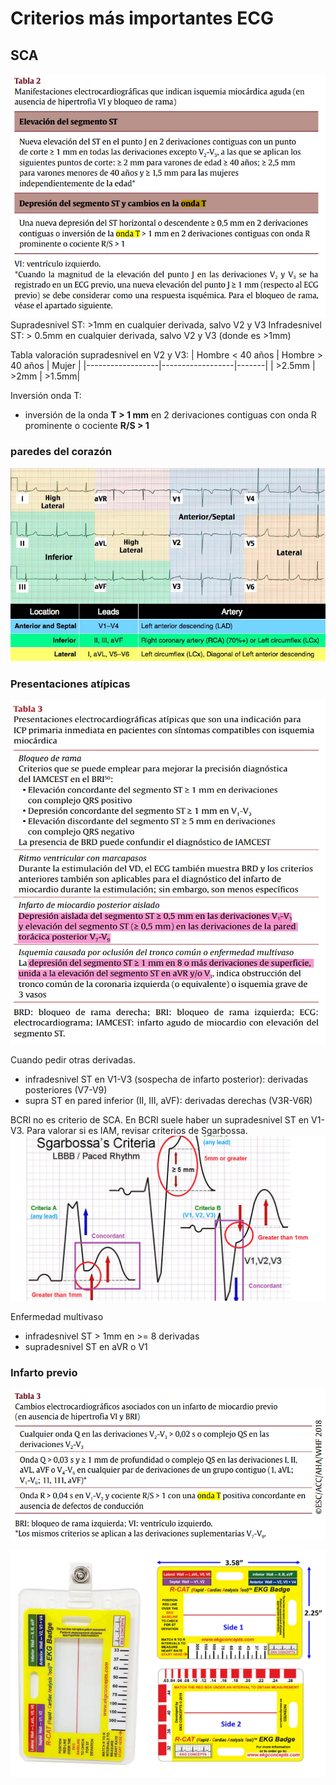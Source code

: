 # Criterios más importantes ECG

## SCA

![definición infarto](image.png)
Supradesnivel ST: >1mm en cualquier derivada, salvo V2 y V3
Infradesnivel ST: > 0.5mm en cualquier derivada, salvo V2 y V3 (donde es >1mm)

Tabla valoración supradesnivel en V2 y V3:
| Hombre < 40 años | Hombre > 40 años | Mujer |
|------------------|------------------|-------|
| >2.5mm           | >2mm             | >1.5mm|


Inversión onda T: 
-  inversión de la onda **T > 1 mm** en 2 derivaciones contiguas con onda R prominente o cociente **R/S > 1**

### paredes del corazón

![paredes](paredes_arterias.png)


### Presentaciones atípicas

![presentaciones atípicas en ECG según ESC](esc_ecg_iam_atipico.png)

Cuando pedir otras derivadas.
- infradesnivel ST en V1-V3 (sospecha de infarto posterior): derivadas posteriores (V7-V9)
- supra ST en pared inferior (II, III, aVF): derivadas derechas (V3R-V6R)

BCRI no es criterio de SCA. En BCRI suele haber un supradesnivel ST en V1-V3. Para valorar si es IAM, revisar criterios de Sgarbossa.
![criterios sgarbossa](bcri_sgarbossa.png)

Enfermedad multivaso

- infradesnivel ST > 1mm en >= 8 derivadas
- supradesnivel ST en aVR o V1

### Infarto previo

![infarto previo](image-1.png)





![R-CAT](image-2.png)